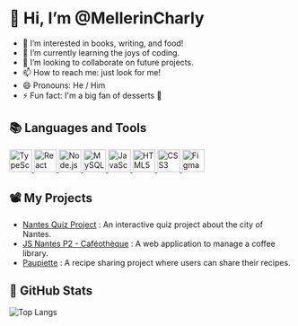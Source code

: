 # 👋 Hi, I’m @MellerinCharly

- 👀 I’m interested in books, writing, and food!
- 🌱 I’m currently learning the joys of coding.
- 💞️ I’m looking to collaborate on future projects.
- 📫 How to reach me: just look for me!
- 😄 Pronouns: He / Him
- ⚡ Fun fact: I'm a big fan of desserts 🍰  

## 📚 Languages and Tools

<p>
  <a href="https://www.typescriptlang.org/">
    <img src="https://i.ibb.co/j3drXZQ/typescript.png" width="40" height="40" alt="TypeScript">
  </a>
  <a href="https://reactjs.org/">
    <img src="https://i.ibb.co/Nmb8Scp/react.png" width="40" height="40" alt="React">
  </a>
  <a href="https://nodejs.org/">
    <img src="https://i.ibb.co/bXmkJK7/nodejs.png" width="40" height="40" alt="Node.js">
  </a>
  <a href="https://www.mysql.com/">
    <img src="https://i.ibb.co/jGSSTNt/mysql.png" width="40" height="40" alt="MySQL">
  </a>
  <a href="https://developer.mozilla.org/en-US/docs/Web/JavaScript">
    <img src="https://i.ibb.co/JkHJvx7/js.png" width="40" height="40" alt="JavaScript">
  </a>
  <a href="https://developer.mozilla.org/en-US/docs/Web/HTML">
    <img src="https://i.ibb.co/ZggtwDv/html-5.png" width="40" height="40" alt="HTML5">
  </a>
  <a href="https://developer.mozilla.org/en-US/docs/Web/CSS">
    <img src="https://i.ibb.co/PGKQyyN/css-3.png" width="40" height="40" alt="CSS3">
  </a>
  <a href="https://www.figma.com/">
    <img src="https://i.ibb.co/kq9WHnN/figma.png" width="40" height="40" alt="Figma">
  </a>
</p>  

## 📽️ My Projects 

- [Nantes Quiz Project](https://github.com/MellerinCharly/projet-quiz-nantes) : An interactive quiz project about the city of Nantes.
- [JS Nantes P2 - Caféothèque](https://github.com/WildCodeSchool-2024-09/JS-Nantes-P2-Cafeotheque) : A web application to manage a coffee library.
- [Paupiette](#) : A recipe sharing project where users can share their recipes.  




## 🚀 GitHub Stats

![Top Langs](https://github-readme-stats.vercel.app/api/top-langs/?username=MellerinCharly&layout=compact&theme=radical)




<!---
MellerinCharly/MellerinCharly is a ✨ special ✨ repository because its `README.md` (this file) appears on your GitHub profile.
You can click the Preview link to take a look at your changes.
--->
